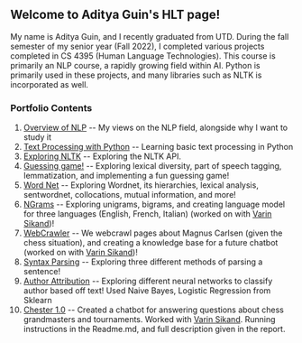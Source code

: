 ## Welcome to Aditya Guin's HLT page!

My name is Aditya Guin, and I recently graduated from UTD. During the fall semester of my senior year (Fall 2022), I completed various projects completed in CS 4395 (Human Language Technologies). 
This course is primarily an NLP course, a rapidly growing field within AI. Python is primarily used in these projects, and many libraries such as NLTK is incorporated as well.


### Portfolio Contents

1. [Overview of NLP](https://github.com/adityaguin/CS-4395/tree/main/docs/Portfolio%20Assignment%200) -- My views on the NLP field, alongside why I want to study it
2. [Text Processing with Python](https://github.com/adityaguin/CS-4395/tree/main/docs/Portfolio%20Assignment%201) -- Learning basic text processing in Python
3. [Exploring NLTK](https://github.com/adityaguin/CS-4395/tree/main/docs/Portfolio%20Assignment%202) -- Exploring the NLTK API.
4. [Guessing game!](https://github.com/adityaguin/CS-4395/tree/main/docs/Portfolio%20Assignment%3B%20Chapter%205) -- Exploring lexical diversity, part of speech tagging, lemmatization, and implementing a fun guessing game!
5. [Word Net](https://github.com/adityaguin/CS-4395/tree/main/docs/Portfolio%20Assignment%3B%20Chapter%207) -- Exploring Wordnet, its hierarchies, lexical analysis, sentwordnet, collocations, mutual information, and more! 
6. [NGrams](https://github.com/adityaguin/CS-4395/tree/main/docs/Portfolio%20Chapter%208%3B%20NGRAMS) -- Exploring unigrams, bigrams, and creating language model for three languages (English, French, Italian) (worked on with [Varin Sikand](https://whooosp.github.io/HLT-class/))!
7. [WebCrawler](https://github.com/Whooosp/HLT-class/tree/main/Web%20Crawling) -- We webcrawl pages about Magnus Carlsen (given the chess situation), and creating a knowledge base for a future chatbot (worked on with [Varin Sikand](https://whooosp.github.io/HLT-class/))!
8. [Syntax Parsing](https://github.com/adityaguin/CS-4395/tree/main/docs/Portfolio%20Assigmnet%3B%20Syntax%20Parsing) -- Exploring three different methods of parsing a sentence!
9. [Author Attribution](https://github.com/adityaguin/CS-4395/tree/main/docs/Portfolio%20Assignment%3B%20Author%20Attribution) -- Exploring different neural networks to classify author based off text! Used Naive Bayes, Logistic Regression from Sklearn
10. [Chester 1.0](https://github.com/Whooosp/HLT-class/tree/main/Chatbot) -- Created a chatbot for answering questions about chess grandmasters and tournaments. Worked with [Varin Sikand](https://whooosp.github.io/HLT-class/). Running instructions in the Readme.md, and full description given in the report. 

